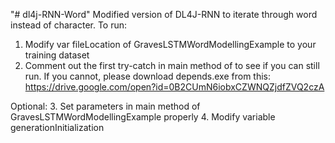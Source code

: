 "# dl4j-RNN-Word" 
Modified version of DL4J-RNN to iterate through word instead of character.
To run:
1. Modify var fileLocation of GravesLSTMWordModellingExample to your training dataset
2. Comment out the first try-catch in main method of to see if you can still run. If you cannot, please download depends.exe from this:
https://drive.google.com/open?id=0B2CUmN6iobxCZWNQZjdfZVQ2czA

Optional:
3. Set parameters in main method of GravesLSTMWordModellingExample properly
4. Modify variable generationInitialization
